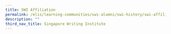 ```yaml
---
title: SWI Affiliation
permalink: /elis/learning-communities/swi-alumni/swi-history/swi-affiliation/
description: ""
third_nav_title: Singapore Writing Institute
---
```

